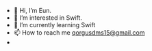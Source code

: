- 👋 Hi, I’m Eun.
- 👀 I’m interested in Swift.
- 🌱 I’m currently learning Swift
- 📫 How to reach me qorgusdms15@gmail.com
- 
<!---
hebaek76916/hebaek76916 is a ✨ special ✨ repository because its `README.md` (this file) appears on your GitHub profile.
You can click the Preview link to take a look at your changes.
--->
